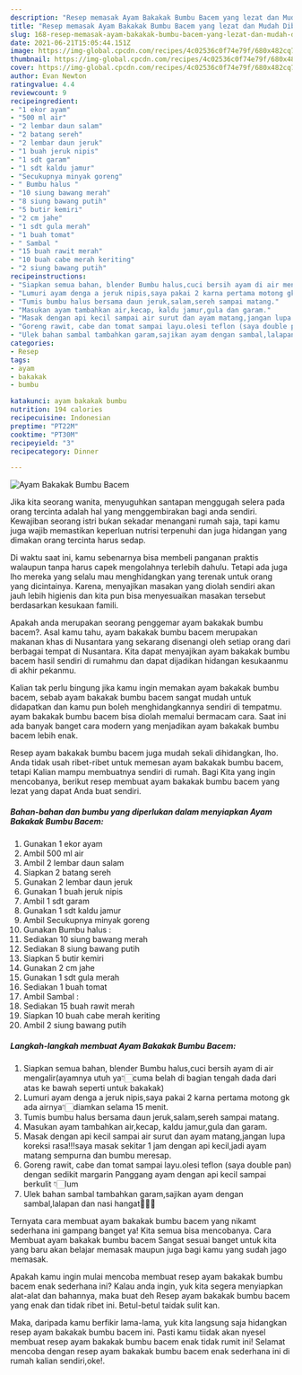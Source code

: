 ```yaml
---
description: "Resep memasak Ayam Bakakak Bumbu Bacem yang lezat dan Mudah Dibuat"
title: "Resep memasak Ayam Bakakak Bumbu Bacem yang lezat dan Mudah Dibuat"
slug: 168-resep-memasak-ayam-bakakak-bumbu-bacem-yang-lezat-dan-mudah-dibuat
date: 2021-06-21T15:05:44.151Z
image: https://img-global.cpcdn.com/recipes/4c02536c0f74e79f/680x482cq70/ayam-bakakak-bumbu-bacem-foto-resep-utama.jpg
thumbnail: https://img-global.cpcdn.com/recipes/4c02536c0f74e79f/680x482cq70/ayam-bakakak-bumbu-bacem-foto-resep-utama.jpg
cover: https://img-global.cpcdn.com/recipes/4c02536c0f74e79f/680x482cq70/ayam-bakakak-bumbu-bacem-foto-resep-utama.jpg
author: Evan Newton
ratingvalue: 4.4
reviewcount: 9
recipeingredient:
- "1 ekor ayam"
- "500 ml air"
- "2 lembar daun salam"
- "2 batang sereh"
- "2 lembar daun jeruk"
- "1 buah jeruk nipis"
- "1 sdt garam"
- "1 sdt kaldu jamur"
- "Secukupnya minyak goreng"
- " Bumbu halus "
- "10 siung bawang merah"
- "8 siung bawang putih"
- "5 butir kemiri"
- "2 cm jahe"
- "1 sdt gula merah"
- "1 buah tomat"
- " Sambal "
- "15 buah rawit merah"
- "10 buah cabe merah keriting"
- "2 siung bawang putih"
recipeinstructions:
- "Siapkan semua bahan, blender Bumbu halus,cuci bersih ayam di air mengalir(ayamnya utuh ya👇🏻cuma belah di bagian tengah dada dari atas ke bawah seperti untuk bakakak)"
- "Lumuri ayam denga a jeruk nipis,saya pakai 2 karna pertama motong gk ada airnya👇🏻diamkan selama 15 menit."
- "Tumis bumbu halus bersama daun jeruk,salam,sereh sampai matang."
- "Masukan ayam tambahkan air,kecap, kaldu jamur,gula dan garam."
- "Masak dengan api kecil sampai air surut dan ayam matang,jangan lupa koreksi rasa!!!saya masak sekitar 1 jam dengan api kecil,jadi ayam matang sempurna dan bumbu meresap."
- "Goreng rawit, cabe dan tomat sampai layu.olesi teflon (saya double pan) dengan sedikit margarin Panggang ayam dengan api kecil sampai berkulit 👇🏻lum"
- "Ulek bahan sambal tambahkan garam,sajikan ayam dengan sambal,lalapan dan nasi hangat🤤🤤🤤"
categories:
- Resep
tags:
- ayam
- bakakak
- bumbu

katakunci: ayam bakakak bumbu 
nutrition: 194 calories
recipecuisine: Indonesian
preptime: "PT22M"
cooktime: "PT30M"
recipeyield: "3"
recipecategory: Dinner

---
```



![Ayam Bakakak Bumbu Bacem](https://img-global.cpcdn.com/recipes/4c02536c0f74e79f/680x482cq70/ayam-bakakak-bumbu-bacem-foto-resep-utama.jpg)

Jika kita seorang wanita, menyuguhkan santapan menggugah selera pada orang tercinta adalah hal yang menggembirakan bagi anda sendiri. Kewajiban seorang istri bukan sekadar menangani rumah saja, tapi kamu juga wajib memastikan keperluan nutrisi terpenuhi dan juga hidangan yang dimakan orang tercinta harus sedap.

Di waktu  saat ini, kamu sebenarnya bisa membeli panganan praktis walaupun tanpa harus capek mengolahnya terlebih dahulu. Tetapi ada juga lho mereka yang selalu mau menghidangkan yang terenak untuk orang yang dicintainya. Karena, menyajikan masakan yang diolah sendiri akan jauh lebih higienis dan kita pun bisa menyesuaikan masakan tersebut berdasarkan kesukaan famili. 



Apakah anda merupakan seorang penggemar ayam bakakak bumbu bacem?. Asal kamu tahu, ayam bakakak bumbu bacem merupakan makanan khas di Nusantara yang sekarang disenangi oleh setiap orang dari berbagai tempat di Nusantara. Kita dapat menyajikan ayam bakakak bumbu bacem hasil sendiri di rumahmu dan dapat dijadikan hidangan kesukaanmu di akhir pekanmu.

Kalian tak perlu bingung jika kamu ingin memakan ayam bakakak bumbu bacem, sebab ayam bakakak bumbu bacem sangat mudah untuk didapatkan dan kamu pun boleh menghidangkannya sendiri di tempatmu. ayam bakakak bumbu bacem bisa diolah memalui bermacam cara. Saat ini ada banyak banget cara modern yang menjadikan ayam bakakak bumbu bacem lebih enak.

Resep ayam bakakak bumbu bacem juga mudah sekali dihidangkan, lho. Anda tidak usah ribet-ribet untuk memesan ayam bakakak bumbu bacem, tetapi Kalian mampu membuatnya sendiri di rumah. Bagi Kita yang ingin mencobanya, berikut resep membuat ayam bakakak bumbu bacem yang lezat yang dapat Anda buat sendiri.

<!--inarticleads1-->

##### Bahan-bahan dan bumbu yang diperlukan dalam menyiapkan Ayam Bakakak Bumbu Bacem:

1. Gunakan 1 ekor ayam
1. Ambil 500 ml air
1. Ambil 2 lembar daun salam
1. Siapkan 2 batang sereh
1. Gunakan 2 lembar daun jeruk
1. Gunakan 1 buah jeruk nipis
1. Ambil 1 sdt garam
1. Gunakan 1 sdt kaldu jamur
1. Ambil Secukupnya minyak goreng
1. Gunakan  Bumbu halus :
1. Sediakan 10 siung bawang merah
1. Sediakan 8 siung bawang putih
1. Siapkan 5 butir kemiri
1. Gunakan 2 cm jahe
1. Gunakan 1 sdt gula merah
1. Sediakan 1 buah tomat
1. Ambil  Sambal :
1. Sediakan 15 buah rawit merah
1. Siapkan 10 buah cabe merah keriting
1. Ambil 2 siung bawang putih




<!--inarticleads2-->

##### Langkah-langkah membuat Ayam Bakakak Bumbu Bacem:

1. Siapkan semua bahan, blender Bumbu halus,cuci bersih ayam di air mengalir(ayamnya utuh ya👇🏻cuma belah di bagian tengah dada dari atas ke bawah seperti untuk bakakak)
1. Lumuri ayam denga a jeruk nipis,saya pakai 2 karna pertama motong gk ada airnya👇🏻diamkan selama 15 menit.
1. Tumis bumbu halus bersama daun jeruk,salam,sereh sampai matang.
1. Masukan ayam tambahkan air,kecap, kaldu jamur,gula dan garam.
1. Masak dengan api kecil sampai air surut dan ayam matang,jangan lupa koreksi rasa!!!saya masak sekitar 1 jam dengan api kecil,jadi ayam matang sempurna dan bumbu meresap.
1. Goreng rawit, cabe dan tomat sampai layu.olesi teflon (saya double pan) dengan sedikit margarin Panggang ayam dengan api kecil sampai berkulit 👇🏻lum
1. Ulek bahan sambal tambahkan garam,sajikan ayam dengan sambal,lalapan dan nasi hangat🤤🤤🤤




Ternyata cara membuat ayam bakakak bumbu bacem yang nikamt sederhana ini gampang banget ya! Kita semua bisa mencobanya. Cara Membuat ayam bakakak bumbu bacem Sangat sesuai banget untuk kita yang baru akan belajar memasak maupun juga bagi kamu yang sudah jago memasak.

Apakah kamu ingin mulai mencoba membuat resep ayam bakakak bumbu bacem enak sederhana ini? Kalau anda ingin, yuk kita segera menyiapkan alat-alat dan bahannya, maka buat deh Resep ayam bakakak bumbu bacem yang enak dan tidak ribet ini. Betul-betul taidak sulit kan. 

Maka, daripada kamu berfikir lama-lama, yuk kita langsung saja hidangkan resep ayam bakakak bumbu bacem ini. Pasti kamu tiidak akan nyesel membuat resep ayam bakakak bumbu bacem enak tidak rumit ini! Selamat mencoba dengan resep ayam bakakak bumbu bacem enak sederhana ini di rumah kalian sendiri,oke!.

